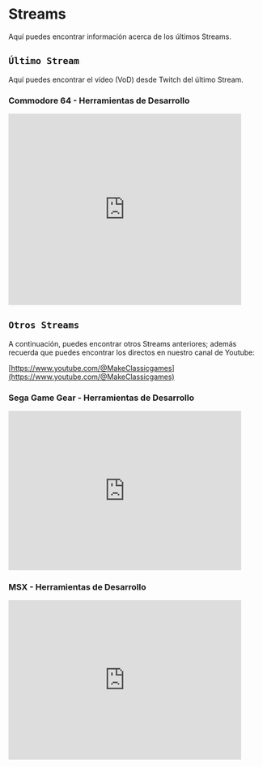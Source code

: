 # Streams

Aquí puedes encontrar información acerca de los últimos Streams.

## ```Último Stream```

Aquí puedes encontrar el vídeo (VoD) desde Twitch del último Stream.

### Commodore 64 - Herramientas de Desarrollo

<iframe src="https://player.twitch.tv/?video=2434389281&parent=makeclassicgames.dev" frameborder="0" allowfullscreen="true" scrolling="no" height="378" width="460"></iframe>

<p></p>

## ```Otros Streams```

A continuación, puedes encontrar otros Streams anteriores; además recuerda que puedes encontrar los directos en nuestro canal de Youtube:

[https://www.youtube.com/@MakeClassicgames](https://www.youtube.com/@MakeClassicgames)

<p></p>

### Sega Game Gear - Herramientas de Desarrollo

<iframe width="460" height="315" src="https://www.youtube.com/embed/rCj7t7deM1A?si=GToipz6iNJXOlj5y" title="YouTube video player" frameborder="0" allow="accelerometer; autoplay; clipboard-write; encrypted-media; gyroscope; picture-in-picture; web-share" referrerpolicy="strict-origin-when-cross-origin" allowfullscreen></iframe>

### MSX - Herramientas de Desarrollo

<iframe width="460" height="315" src="https://www.youtube.com/embed/LWmvlRFhQQU?si=PeKtX8sdM_YWOQo2" title="YouTube video player" frameborder="0" allow="accelerometer; autoplay; clipboard-write; encrypted-media; gyroscope; picture-in-picture; web-share" referrerpolicy="strict-origin-when-cross-origin" allowfullscreen></iframe>
